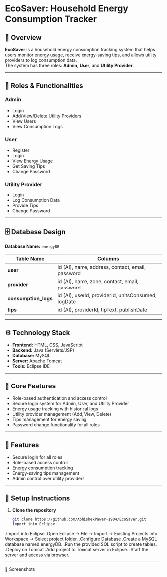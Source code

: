 # EcoSaver: Household Energy Consumption Tracker

## 📌 Overview
**EcoSaver** is a household energy consumption tracking system that helps users monitor energy usage, receive energy-saving tips, and allows utility providers to log consumption data.  
The system has three roles: **Admin**, **User**, and **Utility Provider**.

---

## 👥 Roles & Functionalities

### **Admin**
- Login
- Add/View/Delete Utility Providers
- View Users
- View Consumption Logs

### **User**
- Register
- Login
- View Energy Usage
- Get Saving Tips
- Change Password

### **Utility Provider**
- Login
- Log Consumption Data
- Provide Tips
- Change Password

---

## 🗄 Database Design

**Database Name:** `energyDB`

| Table Name        | Columns |
|-------------------|---------|
| **user**          | id (AI), name, address, contact, email, password |
| **provider**      | id (AI), name, zone, contact, email, password |
| **consumption_logs** | id (AI), userId, providerId, unitsConsumed, logDate |
| **tips**          | id (AI), providerId, tipText, publishDate |

---

## ⚙️ Technology Stack
- **Frontend:** HTML, CSS, JavaScript
- **Backend:** Java (Servlets/JSP)
- **Database:** MySQL
- **Server:** Apache Tomcat
- **Tools:** Eclipse IDE

---

## 🌟 Core Features
- Role-based authentication and access control
- Secure login system for Admin, User, and Utility Provider
- Energy usage tracking with historical logs
- Utility provider management (Add, View, Delete)
- Tips management for energy saving
- Password change functionality for all roles

---

## 🚀 Features
- Secure login for all roles
- Role-based access control
- Energy consumption tracking
- Energy-saving tips management
- Admin control over utility providers

---

## 🔧 Setup Instructions
1. **Clone the repository**
   ```bash
   git clone https://github.com/AbhishekPawar-1904/EcoSaver.git
   Import into Eclipse

.Import into Eclipse
.Open Eclipse → File → Import → Existing Projects into Workspace → Select project folder.
.Configure Database
.Create a MySQL database named energyDB.
.Run the provided SQL script to create tables.
.Deploy on Tomcat
.Add project to Tomcat server in Eclipse.
.Start the server and access via browser.

---


📸 Screenshots

